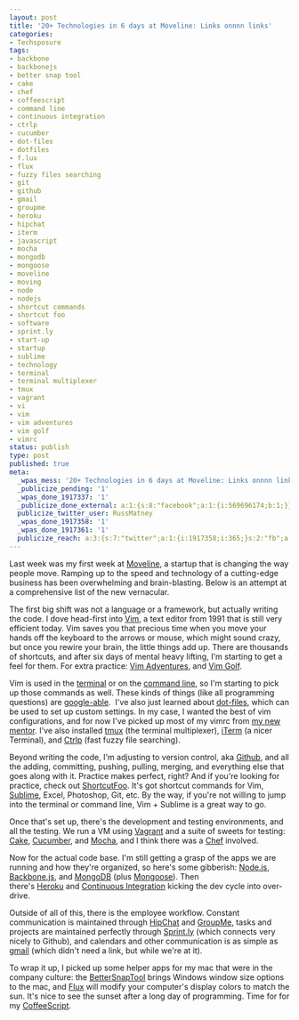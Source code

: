 ```yaml
---
layout: post
title: '20+ Technologies in 6 days at Moveline: Links onnnn links'
categories:
- Techsposure
tags:
- backbone
- backbonejs
- better snap tool
- cake
- chef
- coffeescript
- command line
- continuous integration
- ctrlp
- cucumber
- dot-files
- dotfiles
- f.lux
- flux
- fuzzy files searching
- git
- github
- gmail
- groupme
- heroku
- hipchat
- iterm
- javascript
- mocha
- mongodb
- mongoose
- moveline
- moving
- node
- nodejs
- shortcut commands
- shortcut foo
- software
- sprint.ly
- start-up
- startup
- sublime
- technology
- terminal
- terminal multiplexer
- tmux
- vagrant
- vi
- vim
- vim adventures
- vim golf
- vimrc
status: publish
type: post
published: true
meta:
  _wpas_mess: '20+ Technologies in 6 days at Moveline: Links onnnn links'
  _publicize_pending: '1'
  _wpas_done_1917337: '1'
  _publicize_done_external: a:1:{s:8:"facebook";a:1:{i:569696174;b:1;}}
  publicize_twitter_user: RussMatney
  _wpas_done_1917358: '1'
  _wpas_done_1917361: '1'
  publicize_reach: a:3:{s:7:"twitter";a:1:{i:1917358;i:365;}s:2:"fb";a:1:{i:1917337;i:654;}s:2:"wp";a:1:{i:0;i:3;}}
---
```

Last week was my first week at <a title="Moveline" href="https://www.moveline.com/" target="_blank">Moveline</a>, a startup that is changing the way people move. Ramping up to the speed and technology of a cutting-edge business has been overwhelming and brain-blasting. Below is an attempt at a comprehensive list of the new vernacular.

The first big shift was not a language or a framework, but actually writing the code. I dove head-first into <a title="Vim" href="http://en.wikipedia.org/wiki/Vim_(text_editor)" target="_blank">Vim</a>, a text editor from 1991 that is still very efficient today. Vim saves you that precious time when you move your hands off the keyboard to the arrows or mouse, which might sound crazy, but once you rewire your brain, the little things add up. There are thousands of shortcuts, and after six days of mental heavy lifting, I'm starting to get a feel for them. For extra practice: <a title="Vim Adventures" href="http://vim-adventures.com/" target="_blank">Vim Adventures</a>, and <a title="Vim Golf" href="http://vimgolf.com/" target="_blank">Vim Golf</a>.

Vim is used in the <a title="Terminal" href="http://en.wikipedia.org/wiki/Terminal_(OS_X)" target="_blank">terminal</a> or on the <a title="command line" href="http://en.wikipedia.org/wiki/Command-line_interface" target="_blank">command line</a>, so I'm starting to pick up those commands as well. These kinds of things (like all programming questions) are <a title="Google: terminal command shortcuts" href="https://www.google.com/webhp?sourceid=chrome-instant&amp;ion=1&amp;ie=UTF-8#hl=en&amp;tbo=d&amp;sclient=psy-ab&amp;q=terminal+command+shortcuts&amp;oq=terminal+command+shortcuts&amp;gs_l=hp.3..0j0i7i30j0i30j0i5i30.244173.260747.0.261483.42.24.11.0.0.5.161.2358.11j12.23.0.les%3B..1.0...1c.1.n5-dURPx5dg&amp;pbx=1&amp;bav=on.2,or.r_gc.r_pw.r_cp.r_qf.&amp;bvm=bv.41524429,d.dmg&amp;fp=4a19662fa4882be9&amp;ion=1&amp;biw=1144&amp;bih=683" target="_blank">google-able</a>.  I've also just learned about <a title="dot files" href="http://en.wikipedia.org/wiki/Dot-file" target="_blank">dot-files</a>, which can be used to set up custom settings. In my case, I wanted the best of vim configurations, and for now I've picked up most of my vimrc from <a title="Chris Garvis dotfiles" href="https://github.com/cgarvis/dotfiles" target="_blank">my new mentor</a>. I've also installed <a title="tmux" href="http://tmux.sourceforge.net/" target="_blank">tmux</a> (the terminal multiplexer), <a title="iterm" href="http://iterm.sourceforge.net/" target="_blank">iTerm</a> (a nicer Terminal), and <a title="ctrlp" href="https://github.com/kien/ctrlp.vim" target="_blank">Ctrlp</a> (fast fuzzy file searching).

Beyond writing the code, I'm adjusting to version control, aka <a title="Github" href="https://github.com/" target="_blank">Github</a>, and all the adding, committing, pushing, pulling, merging, and everything else that goes along with it. Practice makes perfect, right? And if you're looking for practice, check out <a title="shortcut foo" href="https://www.shortcutfoo.com/" target="_blank">ShortcutFoo</a>. It's got shortcut commands for Vim, <a title="sublime" href="http://www.sublimetext.com/" target="_blank">Sublime</a>, Excel, Photoshop, Git, etc. By the way, if you're not willing to jump into the terminal or command line, Vim + Sublime is a great way to go.

Once that's set up, there's the development and testing environments, and all the testing. We run a VM using <a title="Vagrant" href="http://www.vagrantup.com/" target="_blank">Vagrant</a> and a suite of sweets for testing: <a title="Cake" href="http://book.cakephp.org/2.0/en/development/testing.html" target="_blank">Cake</a>, <a title="cucumber testing" href="http://cukes.info/" target="_blank">Cucumber</a>, and <a title="mocha" href="http://visionmedia.github.com/mocha/" target="_blank">Mocha</a>, and I think there was a <a title="chef" href="https://github.com/opscode/chef" target="_blank">Chef</a> involved.

Now for the actual code base. I'm still getting a grasp of the apps we are running and how they're organized, so here's some gibberish: <a title="Node js" href="http://nodejs.org/" target="_blank">Node.js</a>, <a title="backbone js" href="http://backbonejs.org/" target="_blank">Backbone.js</a>, and <a title="mongodb" href="http://www.mongodb.org/" target="_blank">MongoDB</a> (plus <a title="mongoose js" href="http://mongoosejs.com/" target="_blank">Mongoose</a>). Then there's <a title="heroku" href="http://www.heroku.com/" target="_blank">Heroku</a> and <a title="continuous integration" href="http://en.wikipedia.org/wiki/Continuous_integration" target="_blank">Continuous Integration</a> kicking the dev cycle into over-drive.

Outside of all of this, there is the employee workflow. Constant communication is maintained through <a title="HipChat" href="https://www.hipchat.com/" target="_blank">HipChat</a> and <a title="Group Me" href="https://groupme.com/" target="_blank">GroupMe</a>, tasks and projects are maintained perfectly through <a title="sprintly" href="https://sprint.ly/" target="_blank">Sprint.ly</a> (which connects very nicely to Github), and calendars and other communication is as simple as <a title="gmail" href="https://accounts.google.com/ServiceLogin?service=mail&amp;passive=true&amp;rm=false&amp;continue=https://mail.google.com/mail/&amp;ss=1&amp;scc=1&amp;ltmpl=default&amp;ltmplcache=2" target="_blank">gmail</a> (which didn't need a link, but while we're at it).

To wrap it up, I picked up some helper apps for my mac that were in the company culture: the <a title="Better snap tool" href="https://itunes.apple.com/us/app/bettersnaptool/id417375580?mt=12" target="_blank">BetterSnapTool</a> brings Windows window size options to the mac, and <a title="Flux" href="http://stereopsis.com/flux/" target="_blank">Flux</a> will modify your computer's display colors to match the sun. It's nice to see the sunset after a long day of programming. Time for for my <a title="coffee script" href="http://coffeescript.org/" target="_blank">CoffeeScript</a>.

